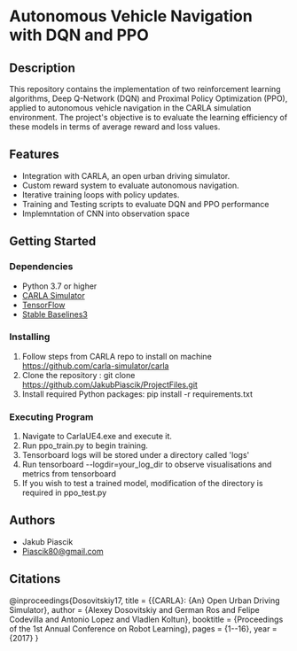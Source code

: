 # Autonomous Vehicle Navigation with DQN and PPO

## Description
This repository contains the implementation of two reinforcement learning algorithms, Deep Q-Network (DQN) and Proximal Policy Optimization (PPO), applied to autonomous vehicle navigation in the CARLA simulation environment. The project's objective is to evaluate the learning efficiency of these models in terms of average reward and loss values.

## Features
- Integration with CARLA, an open urban driving simulator.
- Custom reward system to evaluate autonomous navigation.
- Iterative training loops with policy updates.
- Training and Testing scripts to evaluate DQN and PPO performance
- Implemntation of CNN into observation space

## Getting Started

### Dependencies
- Python 3.7 or higher
- [CARLA Simulator](https://github.com/carla-simulator/carla/releases)
- [TensorFlow](https://www.tensorflow.org/install)
- [Stable Baselines3](https://github.com/DLR-RM/stable-baselines3)

### Installing
1. Follow steps from CARLA repo to install on machine https://github.com/carla-simulator/carla
2. Clone the repository : git clone https://github.com/JakubPiascik/ProjectFiles.git
3. Install required Python packages: pip install -r requirements.txt

### Executing Program
1. Navigate to CarlaUE4.exe and execute it.
2. Run ppo_train.py to begin training.
3. Tensorboard logs will be stored under a directory called 'logs'
4. Run tensorboard --logdir=your_log_dir to observe visualisations and metrics from tensorboard
5. If you wish to test a trained model, modification of the directory is required in ppo_test.py

   
## Authors
- Jakub Piascik
- Piascik80@gmail.com

## Citations
@inproceedings{Dosovitskiy17,
  title = {{CARLA}: {An} Open Urban Driving Simulator},
  author = {Alexey Dosovitskiy and German Ros and Felipe Codevilla and Antonio Lopez and Vladlen Koltun},
  booktitle = {Proceedings of the 1st Annual Conference on Robot Learning},
  pages = {1--16},
  year = {2017}
}
